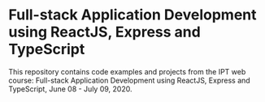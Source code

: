 # Full-stack Application Development using ReactJS, Express and TypeScript
This repository contains code examples and projects from the IPT web course: Full-stack Application Development using ReactJS, Express and TypeScript, June 08 - July 09, 2020.

